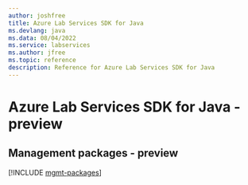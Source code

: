 ```yaml
---
author: joshfree
title: Azure Lab Services SDK for Java
ms.devlang: java
ms.data: 08/04/2022
ms.service: labservices
ms.author: jfree
ms.topic: reference
description: Reference for Azure Lab Services SDK for Java
---
```

# Azure Lab Services SDK for Java - preview

## Management packages - preview
[!INCLUDE [mgmt-packages](lab-services-mgmt-index.md)]